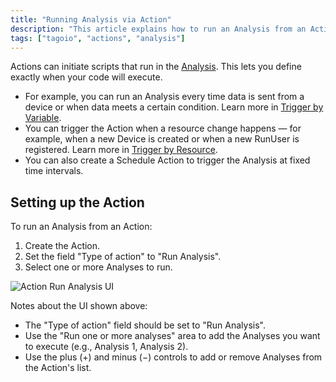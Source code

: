 ```yaml
---
title: "Running Analysis via Action"
description: "This article explains how to run an Analysis from an Action in TagoIO, including when to trigger it and how to configure the Action to run one or more Analyses."
tags: ["tagoio", "actions", "analysis"]
---
```


Actions can initiate scripts that run in the [Analysis](link-to-analysis). This lets you define exactly when your code will execute.

- For example, you can run an Analysis every time data is sent from a device or when data meets a certain condition. Learn more in [Trigger by Variable](link-to-trigger-by-variable).
- You can trigger the Action when a resource change happens — for example, when a new Device is created or when a new RunUser is registered. Learn more in [Trigger by Resource](link-to-trigger-by-resource).
- You can also create a Schedule Action to trigger the Analysis at fixed time intervals.

## Setting up the Action

To run an Analysis from an Action:

1. Create the Action.
2. Set the field "Type of action" to "Run Analysis".
3. Select one or more Analyses to run.

![Action Run Analysis UI](/docs_imagem/tagoio/running-analysis-via-action-2.png)

Notes about the UI shown above:
- The "Type of action" field should be set to "Run Analysis".
- Use the "Run one or more analyses" area to add the Analyses you want to execute (e.g., Analysis 1, Analysis 2).
- Use the plus (+) and minus (−) controls to add or remove Analyses from the Action's list.